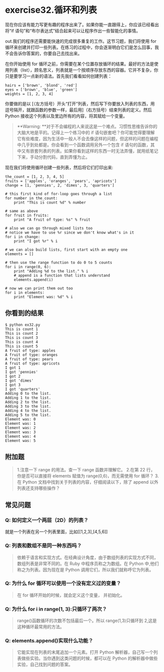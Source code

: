# exercise32.循环和列表
现在你应该有能力写更有趣的程序出来了。如果你能一直跟得上，你应该已经看出将“if 语句”和“布尔表达式”结合起来可以让程序作出一些智能化的事情。

out.我们的程序还需要能快速的完成很多重复的工作。这节习题，我们将使用 for 循环来创建并打印一些列表。在练习的过程中，你会逐渐明白它们是怎么回事，我不会告诉你答案的，你要自己去找出来。

在你开始使用 for 循环之前，你需要在某个位置存放循环的结果。最好的方法是使用列表（list），顾名思义，列表就是一个按顺序存放东西的容器。它并不复杂，你只是要学习一点新的语法。首先我们看看如何创建列表：

```
hairs = ['brown', 'blond', 'red']
eyes = ['brown', 'blue', 'green']
weights = [1, 2, 3, 4]
```

你要做的是以 [（左方括号）开头“打开”列表，然后写下你要放入列表的东西，用逗号隔开，就跟函数的参数一样，最后用]（右方括号）结束列表的定义。然后 Python 接收这个列表以及里边所有的内容，将其赋给一个变量。

> **Warning: **对于不会编程的人来说这是一个难点。习惯性思维告诉你的大脑大地是平的。记得上一个练习中的 if 语句嵌套吧？你可能觉得要理解它有些难度，因为生活中一般人不会去像这样的问题，但这样的问题在编程中几乎到处都是。你会看到一个函数调用另外一个包含 if 语句的函数，其中又有嵌套列表的列表。如果你看到这样的东西一时无法弄懂，就用纸笔记下来，手动分割代码，直到弄懂为止。

现在我们将使用循环创建一些列表，然后将它们打印出来:

```
the_count = [1, 2, 3, 4, 5]
fruits = ['apples', 'oranges', 'pears', 'apricots']
change = [1, 'pennies', 2, 'dimes', 3, 'quarters']

# this first kind of for-loop goes through a list
for number in the_count:
    print "This is count %d" % number

# same as above
for fruit in fruits:
    print "A fruit of type: %s" % fruit

# also we can go through mixed lists too
# notice we have to use %r since we don't know what's in it
for i in change:
    print "I got %r" % i

# we can also build lists, first start with an empty one
elements = []

# then use the range function to do 0 to 5 counts
for i in range(0, 6):
    print "Adding %d to the list." % i
    # append is a function that lists understand
    elements.append(i)

# now we can print them out too
for i in elements:
    print "Element was: %d" % i
```

## 你看到的结果

```
$ python ex32.py
This is count 1
This is count 2
This is count 3
This is count 4
This is count 5
A fruit of type: apples
A fruit of type: oranges
A fruit of type: pears
A fruit of type: apricots
I got 1
I got 'pennies'
I got 2
I got 'dimes'
I got 3
I got 'quarters'
Adding 0 to the list.
Adding 1 to the list.
Adding 2 to the list.
Adding 3 to the list.
Adding 4 to the list.
Adding 5 to the list.
Element was: 0
Element was: 1
Element was: 2
Element was: 3
Element was: 4
Element was: 5
```

## 附加题

> 1.注意一下 range 的用法。查一下 range 函数并理解它。
2.在第 22 行，你是否可以直接将 elements 赋值为 range(0,6)，而无需使用 for 循环？
3.在 Python 文档中找到关于列表的内容，仔细阅读以下，除了 append 以外列表还支持哪些操作？

## 常见问题

### Q: 如何定义一个两层（2D）的列表？

就是一个列表在另一个列表里面，比如[[1,2,3],[4,5,6]]

### Q: 列表和数组不是同一种东西吗？

> 依赖于语言和实现方式。在经典设计角度，由于数组列表的实现方式不同，数组列表是非常不同的。在 Ruby 中程序员称之为数组。在 Python 中,他们称之为列表。因为现在是 Python 调用它们，所以我们就称呼它为列表。

### Q: 为什么 for 循环可以使用一个没有定义过的变量？

> 在 for 循环开始的时候，就会定义这个变量， 并初始化。

### Q: 为什么 for i in range(1, 3):只循环了两次？

> range()函数循环的次数不包括最后一个。所以 range(1,3)只循环到 2,这是这种循环最常用的方法。

### Q: elements.append()实现什么功能？

> 它能实现在列表的末尾追加一个元素。打开 Python 解析器，自己写一个列表做些实验。当你遇到这类问题的时候，都可以在 Python 的解析器中做些实验，自己找到问题的答案。